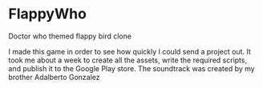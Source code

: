# FlappyWho
Doctor who themed flappy bird clone

I made this game in order to see how quickly I could send a project out. It took me about a week to create all the assets, write the required scripts, and publish it to the Google Play store. The soundtrack was created by my brother Adalberto Gonzalez
